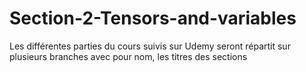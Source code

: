 # Section-2-Tensors-and-variables
Les différentes parties du cours suivis sur Udemy seront répartit sur plusieurs branches avec pour nom, les titres des sections